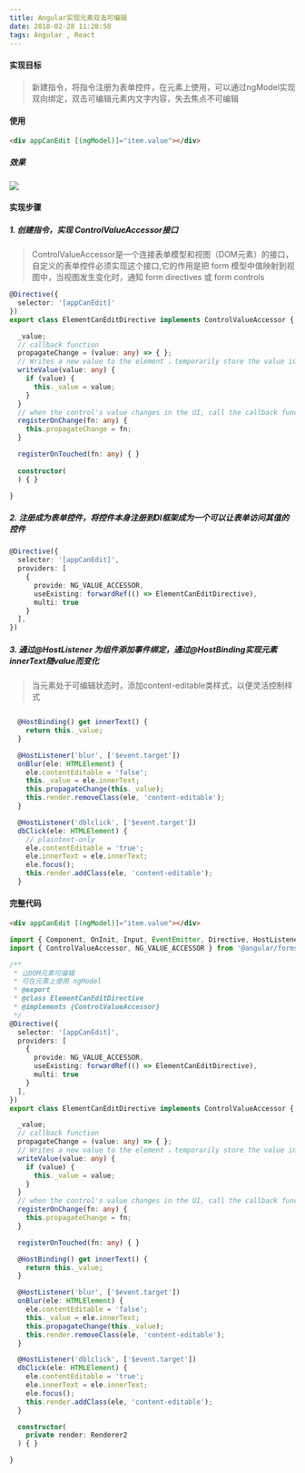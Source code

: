 ```yaml
---
title: Angular实现元素双击可编辑
date: 2018-02-28 11:28:58
tags: Angular , React
---
```


#### 实现目标
>新建指令，将指令注册为表单控件，在元素上使用，可以通过ngModel实现双向绑定，双击可编辑元素内文字内容，失去焦点不可编辑

#### 使用
```html
<div appCanEdit [(ngModel)]="item.value"></div>
```

##### 效果
![](https://dknfeiov.github.io/images/files/editable.gif)  


#### 实现步骤
##### 1. 创建指令，实现 ControlValueAccessor接口
>ControlValueAccessor是一个连接表单模型和视图（DOM元素）的接口，自定义的表单控件必须实现这个接口,它的作用是把 form 模型中值映射到视图中，当视图发生变化时，通知 form directives 或 form controls

```typescript
@Directive({
  selector: '[appCanEdit]'
})
export class ElementCanEditDirective implements ControlValueAccessor {

  _value;
  // callback function
  propagateChange = (value: any) => { };
  // Writes a new value to the element ，temporarily store the value in  '_value'
  writeValue(value: any) {
    if (value) {
      this._value = value;
    }
  }
  // when the control's value changes in the UI, call the callback function
  registerOnChange(fn: any) {
    this.propagateChange = fn;
  }

  registerOnTouched(fn: any) { }
  
  constructor(
  ) { }

}

```

##### 2. 注册成为表单控件，将控件本身注册到DI框架成为一个可以让表单访问其值的控件

```typescript
@Directive({
  selector: '[appCanEdit]',
  providers: [
    {
      provide: NG_VALUE_ACCESSOR,
      useExisting: forwardRef(() => ElementCanEditDirective),
      multi: true
    }
  ],
})
```

##### 3. 通过@HostListener 为组件添加事件绑定，通过@HostBinding实现元素innerText随value而变化
>当元素处于可编辑状态时，添加content-editable类样式，以便灵活控制样式

```javascript

  @HostBinding() get innerText() {
    return this._value;
  }

  @HostListener('blur', ['$event.target'])
  onBlur(ele: HTMLElement) {
    ele.contentEditable = 'false';
    this._value = ele.innerText;
    this.propagateChange(this._value);
    this.render.removeClass(ele, 'content-editable');
  }

  @HostListener('dblclick', ['$event.target'])
  dbClick(ele: HTMLElement) {
    // plaintext-only
    ele.contentEditable = 'true';
    ele.innerText = ele.innerText;
    ele.focus();
    this.render.addClass(ele, 'content-editable');
  }

```


#### 完整代码
```html
<div appCanEdit [(ngModel)]="item.value"></div>
```
```typescript
import { Component, OnInit, Input, EventEmitter, Directive, HostListener, HostBinding, Renderer2, forwardRef } from '@angular/core';
import { ControlValueAccessor, NG_VALUE_ACCESSOR } from '@angular/forms';

/**
 * 让DOM元素可编辑
 * 可在元素上使用 ngModel
 * @export
 * @class ElementCanEditDirective
 * @implements {ControlValueAccessor}
 */
@Directive({
  selector: '[appCanEdit]',
  providers: [
    {
      provide: NG_VALUE_ACCESSOR,
      useExisting: forwardRef(() => ElementCanEditDirective),
      multi: true
    }
  ],
})
export class ElementCanEditDirective implements ControlValueAccessor {

  _value;
  // callback function
  propagateChange = (value: any) => { };
  // Writes a new value to the element ，temporarily store the value in  '_value'
  writeValue(value: any) {
    if (value) {
      this._value = value;
    }
  }
  // when the control's value changes in the UI, call the callback function
  registerOnChange(fn: any) {
    this.propagateChange = fn;
  }

  registerOnTouched(fn: any) { }

  @HostBinding() get innerText() {
    return this._value;
  }

  @HostListener('blur', ['$event.target'])
  onBlur(ele: HTMLElement) {
    ele.contentEditable = 'false';
    this._value = ele.innerText;
    this.propagateChange(this._value);
    this.render.removeClass(ele, 'content-editable');
  }

  @HostListener('dblclick', ['$event.target'])
  dbClick(ele: HTMLElement) {
    ele.contentEditable = 'true';
    ele.innerText = ele.innerText;
    ele.focus();
    this.render.addClass(ele, 'content-editable');
  }

  constructor(
    private render: Renderer2
  ) { }

}

```

